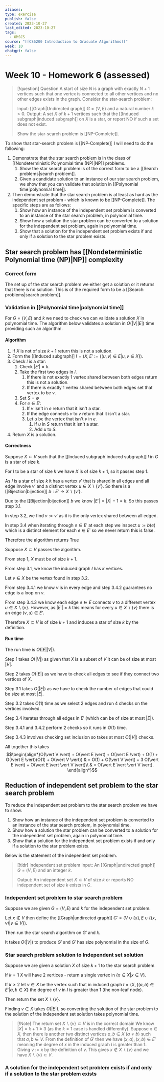 ```yaml
---
aliases: 
type: exercise
publish: false
created: 2023-10-27
last_edited: 2023-10-27
tags:
  - OMSCS
course: "[[CS6200 Introduction to Graduate Algorithms]]"
week: 10
chatgpt: false
---
```

# Week 10 - Homework 6 (assessed)

>[!question] Question
>A start of size $N$ is a graph with exactly $N+1$ vertices such that one vertex is connected to all other vertices and no other edges exists in the graph. Consider the star-search problem:
> 
> Input: [[Graph|Undirected graph]] $G = (V,E)$ and a natural number $k > 0$.
> Output: A set $X$ of $k+1$ vertices such that the [[Induced subgraph|induced subgraph]] on $X$ is a star, or report NO if such a set does not exist.
> 
> Show the star-search problem is [[NP-Complete]].

To show that star-search problem is [[NP-Complete]] I will need to do the following:

1. Demonstrate that the star search problem is in the class of [[Nondeterministic Polynomial time (NP)|NP]] problems. 
	1. Show the star search problem is of the correct form to be a [[Search problems|search problem]]. 
	2. Given a candidate solution to an instance of our star search problem, we show that you can validate that solution in [[Polynomial time|polynomial time]].
2. Then demonstrate that the star search problem is at least as hard as the independent set problem - which is known to be [[NP-Complete]]. The specific steps are as follows:
	1. Show how an instance of the independent set problem is converted to an instance of the star search problem, in polynomial time.
	2. Show how a solution the star problem can be converted to a solution for the independent set problem, again in polynomial time.
	3. Show that a solution for the independent set problem exists if and only if a solution to the star problem exists.

## Star search problem has [[Nondeterministic Polynomial time (NP)|NP]] complexity

### Correct form

The set up of the star search problem we either get a solution or it returns that there is no solution. This is of the required form to be a [[Search problems|search problem]].

### Validation in [[Polynomial time|polynomial time]]

For $G = (V,E)$ and $k$  we need to check we can validate a solution $X$ in polynomial time. The algorithm below validates a solution in $O(\vert V \vert \vert E \vert)$ time providing such an algorithm.

#### Algorithm

1. If $X$ is not of size $k+1$ return this is not a solution.
2. Form the [[Induced subgraph]] $I = (X, E' := \{(u,v) \in E \vert u,v \in X \})$.
3. Check $I$ is a star:
	1. Check $\vert E' \vert = k$. 
	2. Take the first two edges in $I$.
		1. If there is not exactly 1 vertex shared between both edges return this is not a solution.
		2. If there is exactly 1 vertex shared between both edges set that vertex to be $v$.
	3. Set $S = \emptyset$ 
	4. For $e \in E'$:
		1. If $v$ isn't in $e$ return that it isn't a star.
		2. If the edge connects $v$ to $v$ return that it isn't a star.
		3. Let $u$ be the vertex that isn't $v$ in $e$.
			1. If $u$ in $S$ return that it isn't a star.
			2. Add $u$ to $S$.
4. Return $X$ is a solution.

#### Correctness

Suppose $X \subset V$ such that the [[Induced subgraph|induced subgraph]] $I$ in $G$ is a star of size $k$.

For $I$ to be a star of size $k$ we have $X$ is of size $k+1$, so it passes step $1$. 

As $I$ is a star of size $k$ it has a vertex $v'$ that is shared in all edges and all edge involve $v'$ and a distinct vertex $u \in X \backslash \{v'\}$. So there is a [[Bijection|bijection]] $b: E' \rightarrow X \backslash \{v'\}$.

Due to the [[Bijection|bijection]] $b$ we know $\vert E' \vert = \vert X \vert - 1 = k$. So this passes step 3.1.

In step 3.2, we find $v := v'$ as it is the only vertex shared between all edged.

In step 3.4 when iterating through $e \in E'$ at each step we inspect $u := b(e)$ which is a distinct element for each $e \in E'$ so we never return this is false.

Therefore the algorithm returns True 

Suppose $X \subset V$ passes the algorithm.

From step 1, $X$ must be of size $k+1$. 

From step 3.1, we know the induced graph $I$ has $k$ vertices.

Let $v \in X$ be the vertex found in step $3.2$.

From step 3.4.1 we know $v$ is in every edge and step 3.4.2 guarantees no edge is a loop on $v$.

From step 3.4.3 we know each edge $e \in E$ connects $v$ to a different vertex $u \in X \backslash \{v\}$. However, as $\vert E' \vert = k$ this means for every $u \in X \backslash \{v\}$ there is an edge $(v,u) \in E'$. 

Therefore $X \subset V$ is of size $k+1$ and induces a star of size $k$ by the definition. 

#### Run time

The run time is $O(\vert E \vert \vert V \vert)$.

Step 1 takes $O(\vert V \vert)$ as given that $X$ is a subset of $V$ it can be of size at most $\vert V \vert$.

Step 2 takes $O(\vert E \vert)$ as we have to check all edges to see if they connect two vertices of $X$.

Step 3.1 takes $O(\vert E \vert)$ as we have to check the number of edges that could be size at most $\vert E \vert$.

Step 3.2 takes $O(1)$ time as we select 2 edges and run $4$ checks on the vertices involved.

Step 3.4 iterates through all edges in $E'$ (which can be of size at most $\vert E \vert$).

Step 3.4.1 and 3.4.2 perform 2 checks so it runs in $O(1)$ time.

Step 3.4.3 involves checking set inclusion so takes at most $O(\vert V \vert)$ checks.

All together this takes 
$$\begin{align*}O(\vert V \vert) + O(\vert E \vert) + O(\vert E \vert) + O(1) + O(\vert E \vert)(O(1) + O(\vert V \vert)) & = O(1) + O(\vert V \vert) + 3 O(\vert E \vert) + O(\vert E \vert \vert V \vert)\\ & = O(\vert E \vert \vert V \vert). \end{align*}$$

## Reduction of independent set problem to the star search problem

To reduce the independent set problem to the star search problem we have to show:
1. Show how an instance of the independent set problem is converted to an instance of the star search problem, in polynomial time.
2. Show how a solution the star problem can be converted to a solution for the independent set problem, again in polynomial time.
3. Show that a solution for the independent set problem exists if and only if a solution to the star problem exists.

Below is the statement of the independent set problem.

>[!tldr] Independent set problem
>Input: An [[Graph|undirected graph]] $G = (V,E)$ and an integer $k$.
>
>Output: An independent set $X \subset V$ of size $k$ or reports NO independent set of size $k$ exists in $G$.

### Independent set problem to star search problem

Suppose we are given $G = (V,E)$ and $k$ for the independent set problem. 

Let $x \not \in V$ then define the [[Graph|undirected graph]]  $G' = (V \cup \{x\}, E \cup \{(x,v) \vert v \in V\})$.

Then run the star search algorithm on $G'$ and $k$.

It takes $O(\vert V \vert)$ to produce $G'$ and $G'$ has size polynomial in the size of $G$.

### Star search problem solution to Independent set solution

Suppose we are given a solution $X$ of size $k+1$ to the star search problem.

If $k=1$ $X$ will have 2 vertices - return a single vertex in $\{x \in X \vert x \in V\}$.

If $k \geq 2$ let $v \in X$ be the vertex such that in induced graph $I = (X, \{(a,b) \in E' \vert a,b \in X \}$ the degree of $v$ in $I$ is greater than 1 (the non-leaf node).

Then return the set $X \backslash \{v\}$.

Finding $v \in X$ takes $O(\vert E \vert)$, so converting the solution of the star problem to the solution of the independent set solution takes polynomial time.

>[!Note] The return set $X \backslash \{v\} \subset V$ is in the correct domain
>We know $\vert X \vert = k + 1 \geq 3$ (as the $k=1$ case is handled differently). 
>Suppose $x \in X$, then there is another two distinct vertices $a,b \in X$ ($a \not = b$) such that $a,b \in V$. From the definition of $G'$ then we have $(x,a), (x,b) \in E'$ meaning the degree of $x$ in the induced graph $I$ is greater than 1. Giving $v := x$ by the definition of $v$.
>This gives $x \not \in X \backslash \{v\}$ and we have $X \backslash \{v\} \subset V$.

### A solution for the independent set problem exists if and only if a solution to the star problem exists

